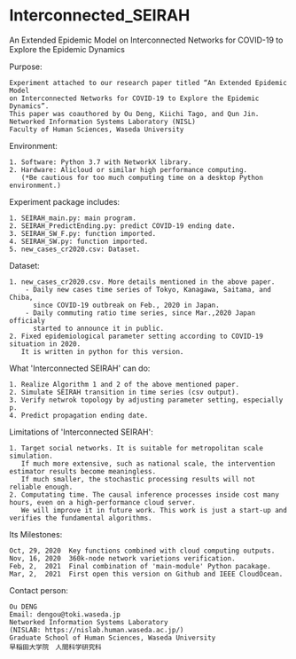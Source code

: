 # Interconnected_SEIRAH
An Extended Epidemic Model on Interconnected Networks for COVID-19 to Explore the Epidemic Dynamics

Purpose:

    Experiment attached to our research paper titled “An Extended Epidemic Model
    on Interconnected Networks for COVID-19 to Explore the Epidemic Dynamics”. 
    This paper was coauthored by Ou Deng, Kiichi Tago, and Qun Jin. 
    Networked Information Systems Laboratory (NISL)
    Faculty of Human Sciences, Waseda University

Environment:

    1. Software: Python 3.7 with NetworkX library.
    2. Hardware: Alicloud or similar high performance computing. 
       (*Be cautious for too much computing time on a desktop Python environment.)
    
Experiment package includes:

    1. SEIRAH_main.py: main program.
    2. SEIRAH_PredictEnding.py: predict COVID-19 ending date.
    3. SEIRAH_SW_F.py: function imported.
    4. SEIRAH_SW.py: function imported.
    5. new_cases_cr2020.csv: Dataset.

Dataset:

    1. new_cases_cr2020.csv. More details mentioned in the above paper.
        - Daily new cases time series of Tokyo, Kanagawa, Saitama, and Chiba,
          since COVID-19 outbreak on Feb., 2020 in Japan.
        - Daily commuting ratio time series, since Mar.,2020 Japan officialy
          started to announce it in public.
    2. Fixed epidemiological parameter setting according to COVID-19 situation in 2020.
       It is written in python for this version.

What 'Interconnected SEIRAH' can do:

    1. Realize Algorithm 1 and 2 of the above mentioned paper.
    2. Simulate SEIRAH transition in time series (csv output).
    3. Verify netwrok topology by adjusting parameter setting, especially p.
    4. Predict propagation ending date.

Limitations of 'Interconnected SEIRAH':

    1. Target social networks. It is suitable for metropolitan scale simulation.
       If much more extensive, such as national scale, the intervention estimator results become meaningless.
       If much smaller, the stochastic processing results will not reliable enough.
    2. Computating time. The causal inference processes inside cost many hours, even on a high-performance cloud server.
       We will improve it in future work. This work is just a start-up and verifies the fundamental algorithms.
    
Its Milestones:

    Oct, 29, 2020  Key functions combined with cloud computing outputs.
    Nov, 16, 2020  360k-node network varietions verification.
    Feb, 2,  2021  Final combination of 'main-module' Python pacakage.
    Mar, 2,  2021  First open this version on Github and IEEE CloudOcean.
    
Contact person:

    Ou DENG
    Email: dengou@toki.waseda.jp
    Networked Information Systems Laboratory
    (NISLAB: https://nislab.human.waseda.ac.jp/)
    Graduate School of Human Sciences, Waseda University
    早稲田大学院　人間科学研究科
